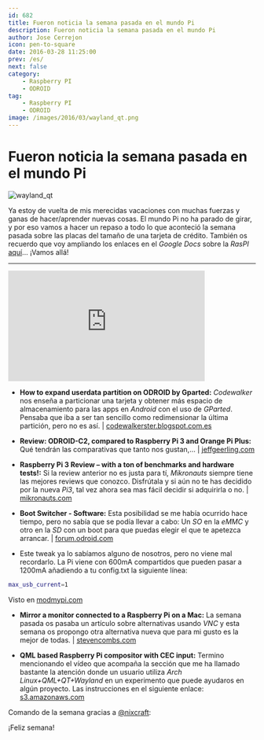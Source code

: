 ```yaml
---
id: 682
title: Fueron noticia la semana pasada en el mundo Pi
description: Fueron noticia la semana pasada en el mundo Pi
author: Jose Cerrejon
icon: pen-to-square
date: 2016-03-28 11:25:00
prev: /es/
next: false
category:
    - Raspberry PI
    - ODROID
tag:
    - Raspberry PI
    - ODROID
image: /images/2016/03/wayland_qt.png
---
```


# Fueron noticia la semana pasada en el mundo Pi

![wayland_qt](/images/2016/03/wayland_qt.png)

Ya estoy de vuelta de mis merecidas vacaciones con muchas fuerzas y ganas de hacer/aprender nuevas cosas. El mundo Pi no ha parado de girar, y por eso vamos a hacer un repaso a todo lo que aconteció la semana pasada sobre las placas del tamaño de una tarjeta de crédito. También os recuerdo que voy ampliando los enlaces en el _Google Docs_ sobre la _RasPI_ [aquí](https://goo.gl/Iwhbq)... ¡Vamos allá!

---

<iframe width="400" height="225" src="https://www.youtube.com/embed/tqwxOZwZXd8?rel=0&amp;showinfo=0" frameborder="0" allowfullscreen></iframe>

-   **How to expand userdata partition on ODROID by Gparted:** _Codewalker_ nos enseña a particionar una tarjeta y obtener más espacio de almacenamiento para las apps en _Android_ con el uso de _GParted_. Pensaba que iba a ser tan sencillo como redimensionar la última partición, pero no es así. | [codewalkerster.blogspot.com.es](https://codewalkerster.blogspot.com.es/2016/03/how-to-expand-userdata-partition-on.html)

-   **Review: ODROID-C2, compared to Raspberry Pi 3 and Orange Pi Plus:** Qué tendrán las comparativas que tanto nos gustan,... | [jeffgeerling.com](https://www.jeffgeerling.com/blog/2016/review-odroid-c2-compared-raspberry-pi-3-and-orange-pi-plus)

-   **Raspberry Pi 3 Review – with a ton of benchmarks and hardware tests!:** Si la review anterior no es justa para tí, _Mikronauts_ siempre tiene las mejores reviews que conozco. Disfrútala y si aún no te has decidido por la nueva _Pi3_, tal vez ahora sea mas fácil decidir si adquirirla o no. | [mikronauts.com](https://www.mikronauts.com/2016/03/27/raspberry-pi-3-review-with-a-ton-of-benchmarks-hardware-tests/)

-   **Boot Switcher - Software:** Esta posibilidad se me había ocurrido hace tiempo, pero no sabía que se podía llevar a cabo: Un _SO_ en la _eMMC_ y otro en la _SD_ con un boot para que puedas elegir el que te apetezca arrancar. | [forum.odroid.com](https://forum.odroid.com/viewtopic.php?f=136&t=20002)

-   Este tweak ya lo sabíamos alguno de nosotros, pero no viene mal recordarlo. La Pi viene con 600mA compartidos que pueden pasar a 1200mA añadiendo a tu config.txt la siguiente línea:

```bash
max_usb_current=1
```

Visto en [modmypi.com](https://www.modmypi.com/blog/boost-usb-current)

-   **Mirror a monitor connected to a Raspberry Pi on a Mac:** La semana pasada os pasaba un artículo sobre alternativas usando _VNC_ y esta semana os propongo otra alternativa nueva que para mi gusto es la mejor de todas. | [stevencombs.com](https://www.stevencombs.com/raspberrypi/2016/03/24/mirror-raspi-monitor-on-mac.html)

-   **QML based Raspberry Pi compositor with CEC input:** Termino mencionando el vídeo que acompaña la sección que me ha llamado bastante la atención donde un usuario utiliza _Arch Linux+QML+QT+Wayland_ en un experimento que puede ayudaros en algún proyecto. Las instrucciones en el siguiente enlace: [s3.amazonaws.com](https://s3.amazonaws.com/spuddrepo/arch/arch_instructions.html)

Comando de la semana gracias a [@nixcraft](https://twitter.com/nixcraft/):

¡Feliz semana!
